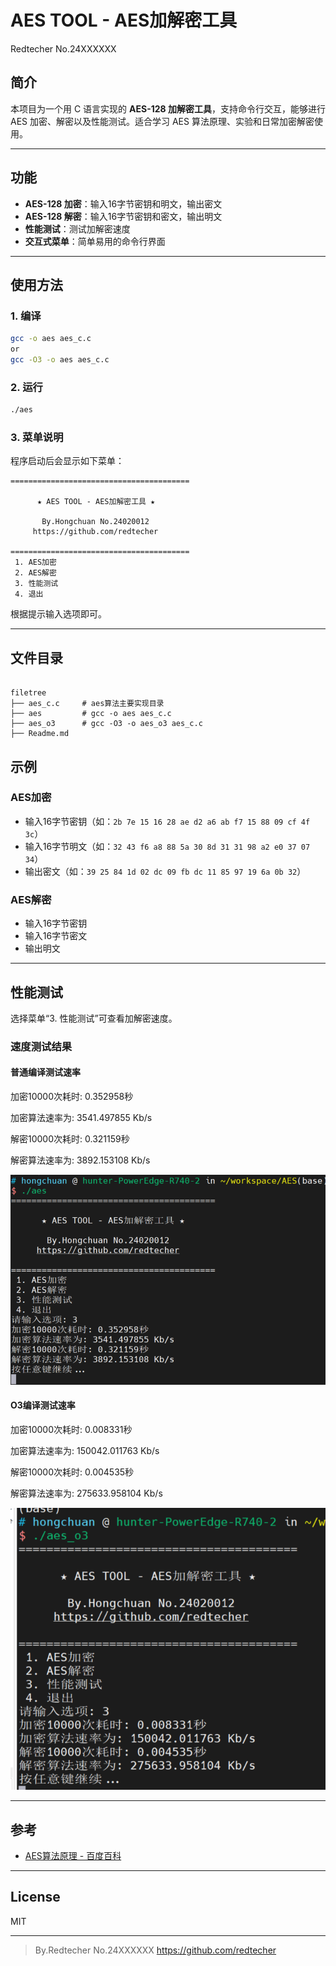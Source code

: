 # AES TOOL - AES加解密工具


Redtecher No.24XXXXXX

## 简介

本项目为一个用 C 语言实现的 **AES-128 加解密工具**，支持命令行交互，能够进行 AES 加密、解密以及性能测试。适合学习 AES 算法原理、实验和日常加密解密使用。

---

## 功能

- **AES-128 加密**：输入16字节密钥和明文，输出密文
- **AES-128 解密**：输入16字节密钥和密文，输出明文
- **性能测试**：测试加解密速度
- **交互式菜单**：简单易用的命令行界面

---

## 使用方法

### 1. 编译

```bash
gcc -o aes aes_c.c
or
gcc -O3 -o aes aes_c.c
```

### 2. 运行

```bash
./aes
```

### 3. 菜单说明

程序启动后会显示如下菜单：

```
========================================
                                        
      ★ AES TOOL - AES加解密工具 ★      
                                        
       By.Hongchuan No.24020012         
     https://github.com/redtecher       
                                        
========================================
 1. AES加密
 2. AES解密
 3. 性能测试
 4. 退出
```

根据提示输入选项即可。

---

## 文件目录
```

filetree
├── aes_c.c     # aes算法主要实现目录
├── aes         # gcc -o aes aes_c.c
├── aes_o3      # gcc -O3 -o aes_o3 aes_c.c
├── Readme.md
```





## 示例

### AES加密

- 输入16字节密钥（如：`2b 7e 15 16 28 ae d2 a6 ab f7 15 88 09 cf 4f 3c`）
- 输入16字节明文（如：`32 43 f6 a8 88 5a 30 8d 31 31 98 a2 e0 37 07 34`）
- 输出密文（如：`39 25 84 1d 02 dc 09 fb dc 11 85 97 19 6a 0b 32`）

### AES解密

- 输入16字节密钥
- 输入16字节密文
- 输出明文

---

## 性能测试

选择菜单“3. 性能测试”可查看加解密速度。

### 速度测试结果

#### 普通编译测试速率
加密10000次耗时: 0.352958秒

加密算法速率为: 3541.497855 Kb/s

解密10000次耗时: 0.321159秒

解密算法速率为: 3892.153108 Kb/s


![alt text](images/image.png)

#### O3编译测试速率

加密10000次耗时: 0.008331秒

加密算法速率为: 150042.011763 Kb/s

解密10000次耗时: 0.004535秒

解密算法速率为: 275633.958104 Kb/s


![alt text](images/image_o3.png)

---

## 参考

- [AES算法原理 - 百度百科](https://baike.baidu.com/item/%E9%AB%98%E7%BA%A7%E5%8A%A0%E5%AF%86%E6%A0%87%E5%87%86)

---

## License

MIT

---

> By.Redtecher No.24XXXXXX 
> https://github.com/redtecher
